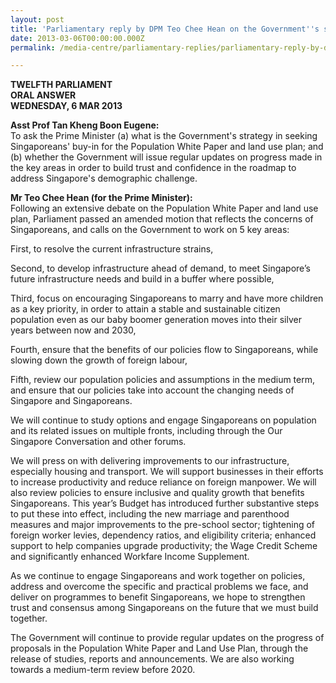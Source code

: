```yaml
---
layout: post
title: 'Parliamentary reply by DPM Teo Chee Hean on the Government''s strategy in seeking Singaporeans buy-in for the Population White Paper and land use plan'
date: 2013-03-06T00:00:00.000Z
permalink: /media-centre/parliamentary-replies/parliamentary-reply-by-dpm-teo-chee-hean-on-6-mar-2013

---
```




**TWELFTH PARLIAMENT  
ORAL ANSWER  
WEDNESDAY, 6 MAR 2013**  

**Asst Prof Tan Kheng Boon Eugene:**   
To ask the Prime Minister (a) what is the Government's strategy in seeking Singaporeans' buy-in for the Population White Paper and land use plan; and (b) whether the Government will issue regular updates on progress made in the key areas in order to build trust and confidence in the roadmap to address Singapore's demographic challenge.

**Mr Teo Chee Hean (for the Prime Minister):**  
Following an extensive debate on the Population White Paper and land
use plan, Parliament passed an amended motion that reflects the concerns of
Singaporeans, and calls on the Government to work on 5 key areas: 

First, to resolve the current infrastructure strains,

Second, to develop infrastructure ahead of demand, to meet Singapore’s future infrastructure needs and build in a buffer where possible,

Third, focus on encouraging Singaporeans to marry and have more children as a key priority, in order to attain a stable and sustainable citizen population even as our baby boomer generation moves into their silver years between now and 2030,

Fourth, ensure that the benefits of our policies flow to Singaporeans,
while slowing down the growth of foreign labour,

Fifth, review our population policies and assumptions in the medium term, and ensure that our policies take into account the changing needs of Singapore and Singaporeans.

We will continue to study options and engage Singaporeans on population and its related issues on multiple fronts, including through the Our Singapore Conversation and other forums.

We will press on with delivering improvements to our infrastructure, especially housing and transport. We will support businesses in their efforts to increase productivity and reduce reliance on foreign manpower. We will also review policies to ensure inclusive and quality growth that benefits Singaporeans. This year’s Budget has introduced further substantive steps to put these into effect, including the new marriage and parenthood measures and major improvements to the pre-school sector; tightening of foreign worker levies, dependency ratios, and eligibility criteria; enhanced support to help companies upgrade productivity; the Wage Credit Scheme and significantly enhanced Workfare Income Supplement.

As we continue to engage Singaporeans and work together on policies,
address and overcome the specific and practical problems we face, and deliver on programmes to benefit Singaporeans, we hope to strengthen trust and consensus among Singaporeans on the future that we must build together.

The Government will continue to provide regular updates on the progress of proposals in the Population White Paper and Land Use Plan, through the release of studies, reports and announcements. We are also working towards a medium-term review before 2020.


